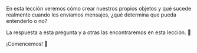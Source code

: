 En esta lección veremos cómo crear nuestros propios objetos y qué sucede realmente cuando les enviamos mensajes, ¿qué determina que pueda entenderlo o no? 

La respuesta a esta pregunta y a otras las encontraremos en esta lección. :exploding_head:

¡Comencemos! :muscle: